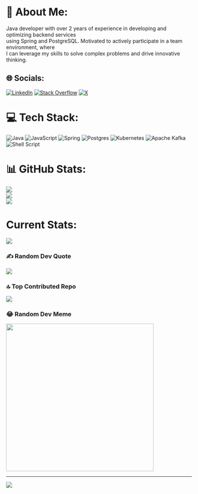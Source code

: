 # 💫 About Me:
Java developer with over 2 years of experience in developing and optimizing backend services<br>using Spring and PostgreSQL. Motivated to actively participate in a team environment, where<br>I can leverage my skills to solve complex problems and drive innovative thinking.


## 🌐 Socials:
[![LinkedIn](https://img.shields.io/badge/LinkedIn-%230077B5.svg?logo=linkedin&logoColor=white)](https://linkedin.com/in/rizwan-io) [![Stack Overflow](https://img.shields.io/badge/-Stackoverflow-FE7A16?logo=stack-overflow&logoColor=white)](https://stackoverflow.com/users/rizwanio) [![X](https://img.shields.io/badge/X-black.svg?logo=X&logoColor=white)](https://x.com/rizwanio) 

# 💻 Tech Stack:
![Java](https://img.shields.io/badge/java-%23ED8B00.svg?style=for-the-badge&logo=openjdk&logoColor=white) ![JavaScript](https://img.shields.io/badge/javascript-%23323330.svg?style=for-the-badge&logo=javascript&logoColor=%23F7DF1E) ![Spring](https://img.shields.io/badge/spring-%236DB33F.svg?style=for-the-badge&logo=spring&logoColor=white) ![Postgres](https://img.shields.io/badge/postgres-%23316192.svg?style=for-the-badge&logo=postgresql&logoColor=white) ![Kubernetes](https://img.shields.io/badge/kubernetes-%23326ce5.svg?style=for-the-badge&logo=kubernetes&logoColor=white) ![Apache Kafka](https://img.shields.io/badge/Apache%20Kafka-000?style=for-the-badge&logo=apachekafka) ![Shell Script](https://img.shields.io/badge/shell_script-%23121011.svg?style=for-the-badge&logo=gnu-bash&logoColor=white)
# 📊 GitHub Stats:
![](https://github-readme-stats.vercel.app/api?username=rizwan-io&theme=radical&hide_border=false&include_all_commits=true&count_private=true)<br/>
![](https://github-readme-streak-stats.herokuapp.com/?user=rizwan-io&theme=radical&hide_border=false)<br/>
![](https://github-readme-stats.vercel.app/api/top-langs/?username=rizwan-io&theme=radical&hide_border=false&include_all_commits=true&count_private=true&layout=compact)

# Current Stats:
<a href="https://wakatime.com"><img src="https://wakatime.com/share/@fb3e07d3-de69-4d8a-bb9b-fee667d0d4b6/d10072d9-9333-4072-b5f0-c9398be0019d.png" /></a>

### ✍️ Random Dev Quote
![](https://quotes-github-readme.vercel.app/api?type=horizontal&theme=radical)

### 🔝 Top Contributed Repo
![](https://github-contributor-stats.vercel.app/api?username=rizwan-io&limit=5&theme=dark&combine_all_yearly_contributions=true)

### 😂 Random Dev Meme
<img src='https://randommeme-five.vercel.app/' style="height: 400px;"/>

---
[![](https://visitcount.itsvg.in/api?id=rizwan-io&icon=0&color=2)](https://visitcount.itsvg.in)
